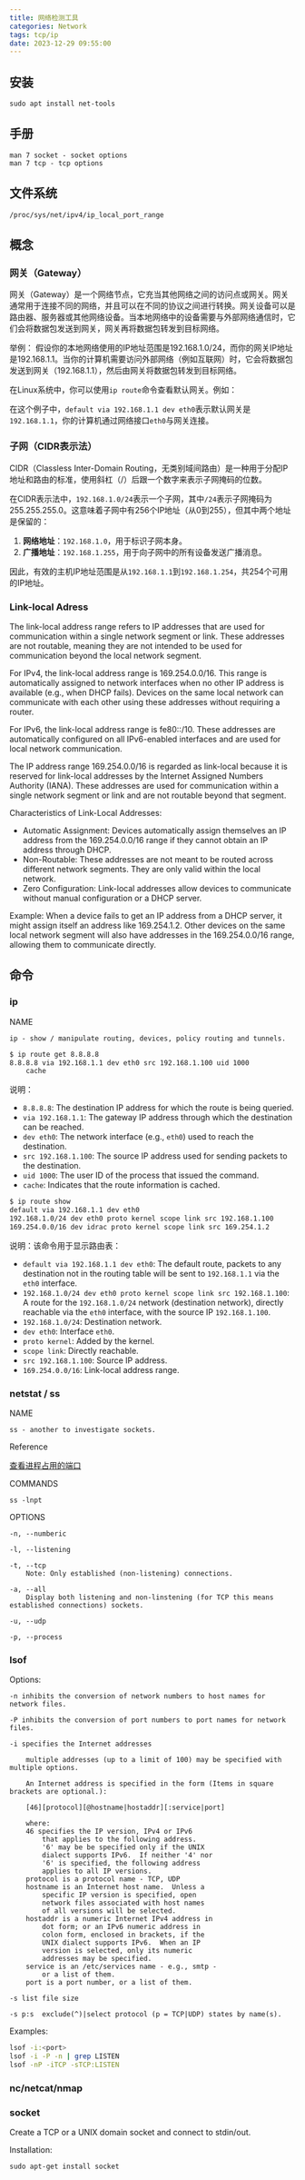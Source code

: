 ```yaml
---
title: 网络检测工具
categories: Network
tags: tcp/ip
date: 2023-12-29 09:55:00
---
```


## 安装

    sudo apt install net-tools

## 手册

    man 7 socket - socket options
    man 7 tcp - tcp options

## 文件系统

    /proc/sys/net/ipv4/ip_local_port_range

## 概念

### 网关（Gateway）

网关（Gateway）是一个网络节点，它充当其他网络之间的访问点或网关。网关通常用于连接不同的网络，并且可以在不同的协议之间进行转换。网关设备可以是路由器、服务器或其他网络设备。当本地网络中的设备需要与外部网络通信时，它们会将数据包发送到网关，网关再将数据包转发到目标网络。

举例： 假设你的本地网络使用的IP地址范围是192.168.1.0/24，而你的网关IP地址是192.168.1.1。当你的计算机需要访问外部网络（例如互联网）时，它会将数据包发送到网关（192.168.1.1），然后由网关将数据包转发到目标网络。

在Linux系统中，你可以使用`ip route`命令查看默认网关。例如：

在这个例子中，`default via 192.168.1.1 dev eth0`表示默认网关是`192.168.1.1`，你的计算机通过网络接口`eth0`与网关连接。

### 子网（CIDR表示法）

CIDR（Classless Inter-Domain Routing，无类别域间路由）是一种用于分配IP地址和路由的标准，使用斜杠（/）后跟一个数字来表示子网掩码的位数。

在CIDR表示法中，`192.168.1.0/24`表示一个子网，其中`/24`表示子网掩码为255.255.255.0。这意味着子网中有256个IP地址（从0到255），但其中两个地址是保留的：

1. **网络地址**：`192.168.1.0`，用于标识子网本身。
2. **广播地址**：`192.168.1.255`，用于向子网中的所有设备发送广播消息。

因此，有效的主机IP地址范围是从`192.168.1.1`到`192.168.1.254`，共254个可用的IP地址。


### Link-local Adress

The link-local address range refers to IP addresses that are used for communication within a single network segment or link. These addresses are not routable, meaning they are not intended to be used for communication beyond the local network segment.

For IPv4, the link-local address range is 169.254.0.0/16. This range is automatically assigned to network interfaces when no other IP address is available (e.g., when DHCP fails). Devices on the same local network can communicate with each other using these addresses without requiring a router.

For IPv6, the link-local address range is fe80::/10. These addresses are automatically configured on all IPv6-enabled interfaces and are used for local network communication.

The IP address range 169.254.0.0/16 is regarded as link-local because it is reserved for link-local addresses by the Internet Assigned Numbers Authority (IANA). These addresses are used for communication within a single network segment or link and are not routable beyond that segment.

Characteristics of Link-Local Addresses:
- Automatic Assignment: Devices automatically assign themselves an IP address from the 169.254.0.0/16 range if they cannot obtain an IP address through DHCP.
- Non-Routable: These addresses are not meant to be routed across different network segments. They are only valid within the local network.
- Zero Configuration: Link-local addresses allow devices to communicate without manual configuration or a DHCP server.

Example:
When a device fails to get an IP address from a DHCP server, it might assign itself an address like 169.254.1.2. Other devices on the same local network segment will also have addresses in the 169.254.0.0/16 range, allowing them to communicate directly.

## 命令

### ip

NAME

    ip - show / manipulate routing, devices, policy routing and tunnels.


```bash
$ ip route get 8.8.8.8
8.8.8.8 via 192.168.1.1 dev eth0 src 192.168.1.100 uid 1000
    cache
```

说明：

- `8.8.8.8`: The destination IP address for which the route is being queried.
- `via 192.168.1.1`: The gateway IP address through which the destination can be reached.
- `dev eth0`: The network interface (e.g., `eth0`) used to reach the destination.
- `src 192.168.1.100`: The source IP address used for sending packets to the destination.
- `uid 1000`: The user ID of the process that issued the command.
- `cache`: Indicates that the route information is cached.


```bash
$ ip route show
default via 192.168.1.1 dev eth0 
192.168.1.0/24 dev eth0 proto kernel scope link src 192.168.1.100
169.254.0.0/16 dev idrac proto kernel scope link src 169.254.1.2
```

说明：该命令用于显示路由表：

- `default via 192.168.1.1 dev eth0`: The default route, packets to any destination not in the routing table will be sent to `192.168.1.1` via the `eth0` interface.
- `192.168.1.0/24 dev eth0 proto kernel scope link src 192.168.1.100`: A route for the `192.168.1.0/24` network (destination network), directly reachable via the `eth0` interface, with the source IP `192.168.1.100`.
- `192.168.1.0/24`: Destination network.
- `dev eth0`: Interface `eth0`.
- `proto kernel`: Added by the kernel.
- `scope link`: Directly reachable.
- `src 192.168.1.100`: Source IP address.
- `169.254.0.0/16`: Link-local address range. 

### netstat / ss

NAME

    ss - another to investigate sockets.

Reference

[查看进程占用的端口](https://zhuanlan.zhihu.com/p/45920111)

COMMANDS

    ss -lnpt

OPTIONS

    -n, --numberic

    -l, --listening

    -t, --tcp
        Note: Only established (non-listening) connections.

    -a, --all
        Display both listening and non-linstening (for TCP this means established connections) sockets.

    -u, --udp

    -p, --process

### lsof

Options:

    -n inhibits the conversion of network numbers to host names for network files.

    -P inhibits the conversion of port numbers to port names for network files.

    -i specifies the Internet addresses

        multiple addresses (up to a limit of 100) may be specified with multiple options.

        An Internet address is specified in the form (Items in square brackets are optional.):

        [46][protocol][@hostname|hostaddr][:service|port]

        where:
        46 specifies the IP version, IPv4 or IPv6
            that applies to the following address.
            '6' may be be specified only if the UNIX
            dialect supports IPv6.  If neither '4' nor
            '6' is specified, the following address
            applies to all IP versions.
        protocol is a protocol name - TCP, UDP
        hostname is an Internet host name.  Unless a
            specific IP version is specified, open
            network files associated with host names
            of all versions will be selected.
        hostaddr is a numeric Internet IPv4 address in
            dot form; or an IPv6 numeric address in
            colon form, enclosed in brackets, if the
            UNIX dialect supports IPv6.  When an IP
            version is selected, only its numeric
            addresses may be specified.
        service is an /etc/services name - e.g., smtp -
            or a list of them.
        port is a port number, or a list of them.

    -s list file size

    -s p:s  exclude(^)|select protocol (p = TCP|UDP) states by name(s).

Examples:

```bash
lsof -i:<port>
lsof -i -P -n | grep LISTEN
lsof -nP -iTCP -sTCP:LISTEN
```

### nc/netcat/nmap


### socket

Create a TCP or a UNIX domain socket and connect to stdin/out.

Installation:

    sudo apt-get install socket

